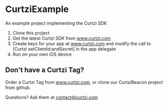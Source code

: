 # CurtziExample

An example project implementing the Curtzi SDK

1. Clone this project
2. Get the latest Curtzi SDK from www.curtzi.com
3. Create keys for your app at www.curtzi.com and modify the call to [Curtzi setClientId:andSecret] in the app delegate
4. Run on your own iOS device

## Don't have a Curtzi Tag?
Order a Curtzi Tag from www.curtzi.com, or clone our CurtziBeacon project from github.

Questions? Ask them at contact@curtzi.com
